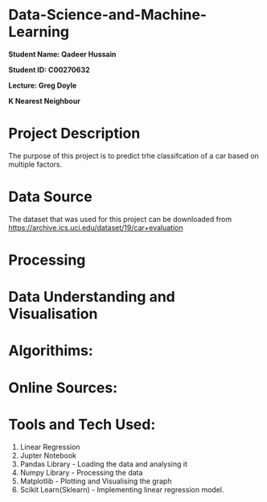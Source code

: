 # Data-Science-and-Machine-Learning

**Student Name: Qadeer Hussain**

**Student ID: C00270632**

**Lecture: Greg Doyle**

**K Nearest Neighbour**

# Project Description
The purpose of this project is to predict trhe classifcation of a car based on multiple factors.

# Data Source
The dataset that was used for this project can be downloaded from https://archive.ics.uci.edu/dataset/19/car+evaluation

# Processing

# Data Understanding and Visualisation 

# Algorithims:


# Online Sources:

# Tools and Tech Used: 
1. Linear Regression
2. Jupter Notebook
3. Pandas Library - Loading the data and analysing it
4. Numpy Library - Processing the data
5. Matplotlib - Plotting and Visualising the graph 
6. Scikit Learn(Sklearn) - Implementing linear regression model.
 
